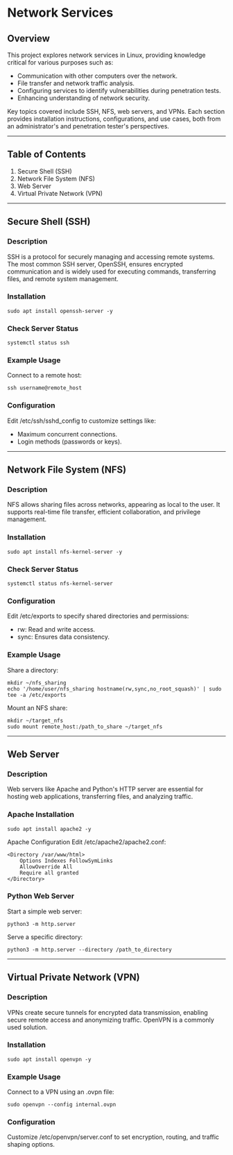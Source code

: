 # Network Services

## Overview
This project explores network services in Linux, providing knowledge critical for various purposes such as:
- Communication with other computers over the network.
- File transfer and network traffic analysis.
- Configuring services to identify vulnerabilities during penetration tests.
- Enhancing understanding of network security.

Key topics covered include SSH, NFS, web servers, and VPNs. Each section provides installation instructions, configurations, and use cases, both from an administrator's and penetration tester's perspectives.

---

## Table of Contents
1. Secure Shell (SSH)
2. Network File System (NFS)
3. Web Server
4. Virtual Private Network (VPN)

---

## Secure Shell (SSH)

### Description
SSH is a protocol for securely managing and accessing remote systems. The most common SSH server, OpenSSH, ensures encrypted communication and is widely used for executing commands, transferring files, and remote system management.

### Installation
```
sudo apt install openssh-server -y
```

### Check Server Status
```
systemctl status ssh
```

### Example Usage
Connect to a remote host:
```
ssh username@remote_host
```

### Configuration
Edit /etc/ssh/sshd_config to customize settings like:
- Maximum concurrent connections.
- Login methods (passwords or keys).

---

## Network File System (NFS)

### Description
NFS allows sharing files across networks, appearing as local to the user. It supports real-time file transfer, efficient collaboration, and privilege management.

### Installation
```
sudo apt install nfs-kernel-server -y
```

### Check Server Status
```
systemctl status nfs-kernel-server
```

### Configuration
Edit /etc/exports to specify shared directories and permissions:
- rw: Read and write access.
- sync: Ensures data consistency.

### Example Usage
Share a directory:
```
mkdir ~/nfs_sharing
echo '/home/user/nfs_sharing hostname(rw,sync,no_root_squash)' | sudo tee -a /etc/exports
```

Mount an NFS share:
```
mkdir ~/target_nfs
sudo mount remote_host:/path_to_share ~/target_nfs
```

---

## Web Server

### Description
Web servers like Apache and Python's HTTP server are essential for hosting web applications, transferring files, and analyzing traffic.

### Apache Installation
```
sudo apt install apache2 -y
```

Apache Configuration
Edit /etc/apache2/apache2.conf:
```
<Directory /var/www/html>
    Options Indexes FollowSymLinks
    AllowOverride All
    Require all granted
</Directory>
```

### Python Web Server
Start a simple web server:
```
python3 -m http.server
```

Serve a specific directory:
```
python3 -m http.server --directory /path_to_directory
```

---

## Virtual Private Network (VPN)

### Description
VPNs create secure tunnels for encrypted data transmission, enabling secure remote access and anonymizing traffic. OpenVPN is a commonly used solution.

### Installation
```
sudo apt install openvpn -y
```

### Example Usage
Connect to a VPN using an .ovpn file:
```
sudo openvpn --config internal.ovpn
```

### Configuration
Customize /etc/openvpn/server.conf to set encryption, routing, and traffic shaping options.
